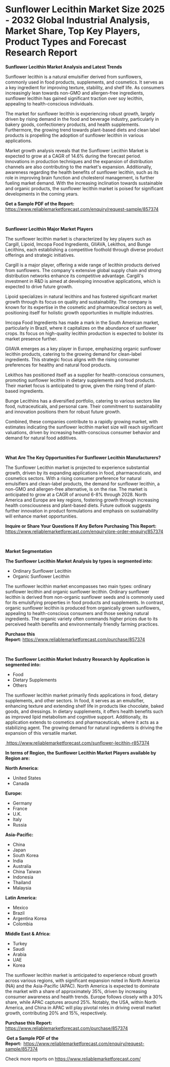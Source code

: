 <p><h1>Sunflower Lecithin Market Size 2025 - 2032 Global Industrial Analysis, Market Share, Top Key Players, Product Types and Forecast Research Report</h1></p><p><strong>Sunflower Lecithin Market Analysis and Latest Trends</strong></p>
<p><p>Sunflower lecithin is a natural emulsifier derived from sunflowers, commonly used in food products, supplements, and cosmetics. It serves as a key ingredient for improving texture, stability, and shelf life. As consumers increasingly lean towards non-GMO and allergen-free ingredients, sunflower lecithin has gained significant traction over soy lecithin, appealing to health-conscious individuals.</p><p>The market for sunflower lecithin is experiencing robust growth, largely driven by rising demand in the food and beverage industry, particularly in bakery goods, confectionery products, and health supplements. Furthermore, the growing trend towards plant-based diets and clean label products is propelling the adoption of sunflower lecithin in various applications.</p><p>Market growth analysis reveals that the Sunflower Lecithin Market is expected to grow at a CAGR of 14.6% during the forecast period. Innovations in production techniques and the expansion of distribution channels are also contributing to the market's expansion. Additionally, awareness regarding the health benefits of sunflower lecithin, such as its role in improving brain function and cholesterol management, is further fueling market demand. With the increasing inclination towards sustainable and organic products, the sunflower lecithin market is poised for significant developments in the coming years.</p></p>
<p><strong>Get a Sample PDF of the Report:&nbsp;</strong> <a href="https://www.reliablemarketforecast.com/enquiry/request-sample/857374?utm_campaign=2268&utm_medium=2&utm_source=Github&utm_content=ia&utm_term=14022025&utm_id=sunflower-lecithin">https://www.reliablemarketforecast.com/enquiry/request-sample/857374</a></p>
<p>&nbsp;</p>
<p><strong>Sunflower Lecithin Major Market Players</strong></p>
<p><p>The sunflower lecithin market is characterized by key players such as Cargill, Lipoid, Imcopa Food Ingredients, GIIAVA, Lekithos, and Bunge Lecithins, each establishing a competitive foothold through diverse product offerings and strategic initiatives.</p><p>Cargill is a major player, offering a wide range of lecithin products derived from sunflowers. The company's extensive global supply chain and strong distribution networks enhance its competitive advantage. Cargill's investment in R&D is aimed at developing innovative applications, which is expected to drive future growth.</p><p>Lipoid specializes in natural lecithins and has fostered significant market growth through its focus on quality and sustainability. The company is known for its expertise in the cosmetic and pharmaceutical sectors as well, positioning itself for holistic growth opportunities in multiple industries.</p><p>Imcopa Food Ingredients has made a mark in the South American market, particularly in Brazil, where it capitalizes on the abundance of sunflower crops. Its focus on high-quality lecithin production is expected to bolster its market presence further.</p><p>GIIAVA emerges as a key player in Europe, emphasizing organic sunflower lecithin products, catering to the growing demand for clean-label ingredients. This strategic focus aligns with the rising consumer preferences for healthy and natural food products.</p><p>Lekithos has positioned itself as a supplier for health-conscious consumers, promoting sunflower lecithin in dietary supplements and food products. Their market focus is anticipated to grow, given the rising trend of plant-based ingredients.</p><p>Bunge Lecithins has a diversified portfolio, catering to various sectors like food, nutraceuticals, and personal care. Their commitment to sustainability and innovation positions them for robust future growth.</p><p>Combined, these companies contribute to a rapidly growing market, with estimates indicating the sunflower lecithin market size will reach significant valuations, driven by increasing health-conscious consumer behavior and demand for natural food additives.</p></p>
<p>&nbsp;</p>
<p><strong>What Are The Key Opportunities For Sunflower Lecithin Manufacturers?</strong></p>
<p><p>The Sunflower Lecithin market is projected to experience substantial growth, driven by its expanding applications in food, pharmaceuticals, and cosmetics sectors. With a rising consumer preference for natural emulsifiers and clean-label products, the demand for sunflower lecithin, a non-GMO and allergen-free alternative, is on the rise. The market is anticipated to grow at a CAGR of around 6-8% through 2028. North America and Europe are key regions, fostering growth through increasing health consciousness and plant-based diets. Future outlook suggests further innovation in product formulations and emphasis on sustainability will enhance market opportunities.</p></p>
<p><strong>Inquire or Share Your Questions If Any Before Purchasing This Report:</strong> <a href="https://www.reliablemarketforecast.com/enquiry/pre-order-enquiry/857374?utm_campaign=2268&utm_medium=2&utm_source=Github&utm_content=ia&utm_term=14022025&utm_id=sunflower-lecithin">https://www.reliablemarketforecast.com/enquiry/pre-order-enquiry/857374</a></p>
<p>&nbsp;</p>
<p><strong>Market Segmentation</strong></p>
<p><strong>The Sunflower Lecithin Market Analysis by types is segmented into:</strong></p>
<p><ul><li>Ordinary Sunflower Lecithin</li><li>Organic Sunflower Lecithin</li></ul></p>
<p><p>The sunflower lecithin market encompasses two main types: ordinary sunflower lecithin and organic sunflower lecithin. Ordinary sunflower lecithin is derived from non-organic sunflower seeds and is commonly used for its emulsifying properties in food products and supplements. In contrast, organic sunflower lecithin is produced from organically grown sunflowers, appealing to health-conscious consumers and those seeking natural ingredients. The organic variety often commands higher prices due to its perceived health benefits and environmentally friendly farming practices.</p></p>
<p><strong>Purchase this Report:&nbsp;</strong><a href="https://www.reliablemarketforecast.com/purchase/857374?utm_campaign=2268&utm_medium=2&utm_source=Github&utm_content=ia&utm_term=14022025&utm_id=sunflower-lecithin">https://www.reliablemarketforecast.com/purchase/857374</a></p>
<p>&nbsp;</p>
<p><strong>The Sunflower Lecithin Market Industry Research by Application is segmented into:</strong></p>
<p><ul><li>Food</li><li>Dietary Supplements</li><li>Others</li></ul></p>
<p><p>The sunflower lecithin market primarily finds applications in food, dietary supplements, and other sectors. In food, it serves as an emulsifier, enhancing texture and extending shelf life in products like chocolate, baked goods, and dressings. In dietary supplements, it offers health benefits such as improved lipid metabolism and cognitive support. Additionally, its application extends to cosmetics and pharmaceuticals, where it acts as a stabilizing agent. The growing demand for natural ingredients is driving the expansion of this versatile market.</p></p>
<p><a href="https://www.reliablemarketforecast.com/sunflower-lecithin-r857374?utm_campaign=2268&utm_medium=2&utm_source=Github&utm_content=ia&utm_term=14022025&utm_id=sunflower-lecithin">&nbsp;https://www.reliablemarketforecast.com/sunflower-lecithin-r857374</a></p>
<p><strong>In terms of Region, the Sunflower Lecithin Market Players available by Region are:</strong></p>
<p>
    <p> <strong> North America: </strong>
        <ul>
            <li>United States</li>
            <li>Canada</li>
        </ul>
        </p> 
    <p> <strong> Europe: </strong>
        <ul>
            <li>Germany</li>
            <li>France</li>
            <li>U.K.</li>
            <li>Italy</li>
            <li>Russia</li>
        </ul>
        </p> 
    <p> <strong> Asia-Pacific: </strong>
        <ul>
            <li>China</li>
            <li>Japan</li>
            <li>South Korea</li>
            <li>India</li>
            <li>Australia</li>
            <li>China Taiwan</li>
            <li>Indonesia</li>
            <li>Thailand</li>
            <li>Malaysia</li>
        </ul>
        </p> 
    <p> <strong> Latin America: </strong>
        <ul>
            <li>Mexico</li>
            <li>Brazil</li>
            <li>Argentina Korea</li>
            <li>Colombia</li>
        </ul>
        </p> 
    <p> <strong> Middle East & Africa: </strong>
        <ul>
            <li>Turkey</li>
            <li>Saudi</li>
            <li>Arabia</li>
            <li>UAE</li>
            <li>Korea</li>
        </ul>
    </p>
    </p>
<p><p>The sunflower lecithin market is anticipated to experience robust growth across various regions, with significant expansion noted in North America (NA) and the Asia-Pacific (APAC). North America is expected to dominate the market with a share of approximately 35%, driven by increasing consumer awareness and health trends. Europe follows closely with a 30% share, while APAC captures around 25%. Notably, the USA, within North America, and China in APAC will play pivotal roles in driving overall market growth, contributing 20% and 15%, respectively.</p></p>
<p><strong>Purchase this Report: </strong><a href="https://www.reliablemarketforecast.com/purchase/857374?utm_campaign=2268&utm_medium=2&utm_source=Github&utm_content=ia&utm_term=14022025&utm_id=sunflower-lecithin">https://www.reliablemarketforecast.com/purchase/857374</a></p>
<p>&nbsp;<strong>Get a Sample PDF of the Report:&nbsp;&nbsp;</strong><a href="https://www.reliablemarketforecast.com/enquiry/request-sample/857374?utm_campaign=2268&utm_medium=2&utm_source=Github&utm_content=ia&utm_term=14022025&utm_id=sunflower-lecithin">https://www.reliablemarketforecast.com/enquiry/request-sample/857374</a></p>
<p><strong></strong></p>
<p>Check more reports on <a href="https://www.reliablemarketforecast.com/?utm_campaign=2268&utm_medium=2&utm_source=Github&utm_content=ia&utm_term=14022025&utm_id=sunflower-lecithin">https://www.reliablemarketforecast.com/</a></p>